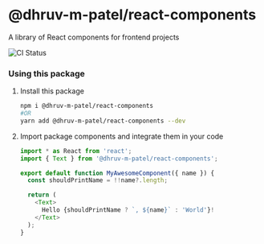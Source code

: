 # @dhruv-m-patel/react-components

A library of React components for frontend projects

![CI Status](https://github.com/dhruv-m-patel/packages/workflows/build/badge.svg)

### Using this package

1. Install this package
   ```bash
   npm i @dhruv-m-patel/react-components
   #OR
   yarn add @dhruv-m-patel/react-components --dev
   ```

2. Import package components and integrate them in your code
   ```javascript
   import * as React from 'react';
   import { Text } from '@dhruv-m-patel/react-components';

   export default function MyAwesomeComponent({ name }) {
     const shouldPrintName = !!name?.length;

     return (
       <Text>
         Hello {shouldPrintName ? `, ${name}` : 'World'}!
       </Text>
     );
   }
   ```

